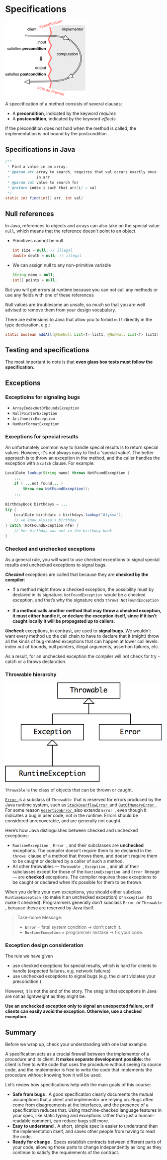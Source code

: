 # Specifications

<img src="assets/firewall-implies.png" alt="img" style="zoom:50%;" />

A speccification of a method consists of several clauses:

- A **precondition**, indicated by the keyword *requires*
- A **postcondition**, indicated by the keyword *effects*

If the precondition does not hold when the method is called, the implementation  is not bound by the postcondition.

## Specifications in Java

```java
/**
 * Find a value in an array.
 * @param arr array to search, requires that val occurs exactly once
 *            in arr
 * @param val value to search for
 * @return index i such that arr[i] = val
 */
static int find(int[] arr, int val)
```

## Null references

In Java, references to objects and arrays can also take on the special value `null`, which means that the reference doesn't point to an object.

- Primitives cannot be null

  ```java
  int size = null; // illegal 
  double depth = null; // illegal
  ```

- We can assign null to any non-primitive variable

  ```java
  String name = null;
  int[] points = null;
  ```

But you will get errors at runtime because you can not call any methods or use any fields with one of these references

Null values are troublesome an unsafe, so much so that you are well advised to remove them from your design vocabulary.

There are extensions to Java that allow you to forbid `null` directly in the type declaration, e.g.:

```java
static boolean addAll(@NonNull List<T> list1, @NonNull List<T> list2)
```

## Testing and specifications

The most important to note is that **even glass box tests must follow the specification.** 

## Exceptions

### Exceptioins for signaling bugs

- `ArrayIndexOutOfBoundsException`
- `NullPointerException`
- `ArithmeticException`
- `NumberFormatException`

### Exceptions for special results

An unfortunately common way to handle special results is to return special values. However, it's not always easy to find a 'special value'. The better approach is to throw an exception in the method, and the caller handles the exception with a `catch` clause. For example:

```java
LocalDate lookup(String name) throws NotFoundException {
    ...
    if ( ...not found... )
        throw new NotFoundException();
    ...
    
BirthdayBook birthdays = ...
try {
    LocalDate birthdate = birthdays.lookup("Alyssa");
    // we know Alyssa's birthday
} catch (NotFoundException nfe) {
    // her birthday was not in the birthday book
}
```

### Checked and unchecked exceptions

As a general rule, you will want to use checked exceptions  to signal special results and unchecked exceptions to signal bugs.

***Checked*** exceptions are called that because they are **checked by the compiler**:

- If a method might throw a checked exception, the possibility must by declared in its signature. `Not­Found­Exception `would be a checked exception, and that’s why the signature ends `throws Not­Found­Exception `.
- **If a method calls another method that may throw a checked exception, it must either handle it, or declare the exception itself, since if it isn’t caught locally it will be propagated up to callers.**

***Uncheck*** exceptions, in contrast, are used to **signal bugs**. We wouldn’t want every method up the call chain to have to declare that it (might) throw all the kinds of bug-related exceptions that can happen at lower call levels: index out of bounds, null pointers, illegal arguments, assertion failures, etc.

As a result, for an unchecked exception the compiler will not check for try - catch or a throws declaration.

### Throwable hierarchy

![img](assets/throwable.png)

`Throwable` is the class of objects that can be thrown or caught. 

[`Error `](https://docs.oracle.com/javase/8/docs/api/?java/lang/Error.html)is a subclass of `Throwable `that is reserved for errors produced by the Java runtime system, such as [`StackOverflow­Error `](https://docs.oracle.com/javase/8/docs/api/?java/lang/StackOverflowError.html)and [`OutOfMemory­Error `](https://docs.oracle.com/javase/8/docs/api/?java/lang/OutOfMemoryError.html). For some reason [`Assertion­Error `](https://docs.oracle.com/javase/8/docs/api/?java/lang/AssertionError.html)also extends `Error `, even though it indicates a bug in user code, not in the runtime. Errors should be considered unrecoverable, and are generally not caught.

Here’s how Java distinguishes between checked and unchecked exceptions:

- `RuntimeException `, `Error `, and their subclasses are **unchecked** exceptions. The compiler doesn’t require them to be declared in the `throws `clause of a method that throws them, and doesn’t require them to be caught or declared by a caller of such a method.
- All other throwables — `Throwable `, `Exception `, and all of their subclasses except for those of the `RuntimeException `and `Error `lineage — are **checked** exceptions. The compiler requires these exceptions to be caught or declared when it’s possible for them to be thrown.

When you define your own exceptions, you should either subclass `RuntimeException `(to make it an unchecked exception) or `Exception `(to make it checked). Programmers generally don’t subclass `Error `or `Throwable `, because these are reserved by Java itself.

> Take-home Message:
>
> - **`Error`** = fatal system condition → don't catch it.
> - **`RuntimeException`** = programmer mistake → fix your code.

### Exception design consideration

The rule we have given

- use checked exceptions for special results, which is hard for clients to handle (expected failures, e.g. network failures)
- use unchecked exceptions to signal bugs (e.g. the client violates your precondition.)

However, it is not the end of the story. The snag is that exceptions in Java are not as lightweight as they might be.

**Use an unchecked exception only to signal an unexpected failure, or if clients can easily avoid the exception. Otherwise, use a checked exception.**

## Summary

Before we wrap up, check your understanding with one last example:

A specification acts as a crucial firewall between the implementor of a procedure and its client. **It makes separate development possible:** the client is free to write code that uses the procedure without seeing its source code, and the implementor is free to write the code that implements the procedure without knowing how it will be used.

Let’s review how specifications help with the main goals of this course:

- **Safe from bugs** . A good specification clearly documents the mutual assumptions that a client and implementor are relying on. Bugs often come from disagreements at the interfaces, and the presence of a specification reduces that. Using machine-checked language features in your spec, like static typing and exceptions rather than just a human-readable comment, can reduce bugs still more.
- **Easy to understand** . A short, simple spec is easier to understand than the implementation itself, and saves other people from having to read the code.
- **Ready for change** . Specs establish contracts between different parts of your code, allowing those parts to change independently as long as they continue to satisfy the requirements of the contract.
